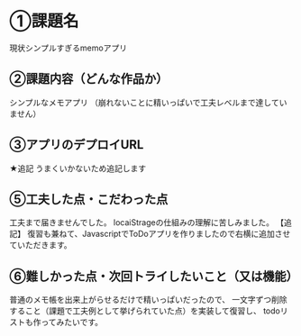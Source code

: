 
# ①課題名
現状シンプルすぎるmemoアプリ

## ②課題内容（どんな作品か）
シンプルなメモアプリ
（崩れないことに精いっぱいで工夫レベルまで達していません）

## ③アプリのデプロイURL
★追記
うまくいかないため追記します


## ⑤工夫した点・こだわった点
工夫まで届きませんでした。
locaiStrageの仕組みの理解に苦しみました。
【追記】
復習も兼ねて、JavascriptでToDoアプリを作りましたので右横に追加させていただきます。

## ⑥難しかった点・次回トライしたいこと（又は機能）
普通のメモ帳を出来上がらせるだけで精いっぱいだったので、
一文字ずつ削除すること（課題で工夫例として挙げられていた点）を実装して復習し、
todoリストも作ってみたいです。
